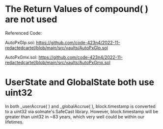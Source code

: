 # The Return Values of compound( ) are not used

Referenced Code: 

AutoPxGlp.sol:  https://github.com/code-423n4/2022-11-redactedcartel/blob/main/src/vaults/AutoPxGlp.sol

AutoPxGmx.sol: https://github.com/code-423n4/2022-11-redactedcartel/blob/main/src/vaults/AutoPxGmx.sol

# UserState and GlobalState both use uint32

In both _userAccrue( ) and _globalAccrue( ), block.timestamp is converted to a uint32 via solmate's SafeCast library.  However, block.timestamp will be greater than uint32 in ~83 years, which very well could be within our lifetimes.